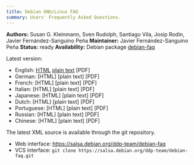```yaml
---
title: Debian GNU/Linux FAQ
summary: Users' Frequently Asked Questions.
---
```


**Authors:** Susan G. Kleinmann, Sven Rudolph, Santiago Vila, Josip Rodin, Javier Fernández-Sanguino Peña
**Maintainer:** Javier Fernández-Sanguino Peña
**Status:** ready
**Availability:** Debian package [debian-faq](https://packages.debian.org/debian-faq)

Latest version:

- English: [HTML](https://www.debian.org/doc/manuals/debian-faq/index.en.html) [plain text](https://www.debian.org/doc/manuals/debian-faq/debian-faq.en.txt) [PDF]
- German: [HTML] [plain text] [PDF]
- French: [HTML] [plain text] [PDF]
- Italian: [HTML] [plain text] [PDF]
- Japanese: [HTML] [plain text] [PDF]
- Dutch: [HTML] [plain text] [PDF]
- Portuguese: [HTML] [plain text] [PDF]
- Russian: [HTML] [plain text] [PDF]
- Chinese: [HTML] [plain text] [PDF]

The latest XML source is available through the git repository.

- Web interface: https://salsa.debian.org/ddp-team/debian-faq
- VCS interface: `git clone https://salsa.debian.org/ddp-team/debian-faq.git`